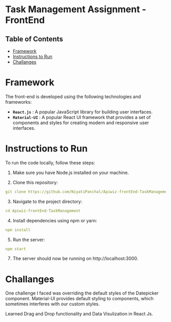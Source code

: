 # Task Management Assignment - FrontEnd

## Table of Contents

<!--ts-->

- [Framework](#framework)
- [Instructions to Run](#instructions-to-run)
- [Challanges](#challanges)
<!--te-->

# Framework

The front-end is developed using the following technologies and frameworks:

- **`React.js`** : A popular JavaScript library for building user interfaces.
- **`Material-UI`** : A popular React UI framework that provides a set of components and styles for creating modern and responsive user interfaces.

# Instructions to Run

To run the code locally, follow these steps:

1. Make sure you have Node.js installed on your machine.

2. Clone this repository:

```yml
git clone https://github.com/NiyatiPanchal/Apiwiz-frontEnd-TaskManagement.git
```

3. Navigate to the project directory:

```yml
cd Apiwiz-frontEnd-TaskManagement
```

4. Install dependencies using npm or yarn:

```yml
npm install
```

5. Run the server:

```yml
npm start
```

7. The server should now be running on http://localhost:3000.

# Challanges

One challenge I faced was overriding the default styles of the Datepicker component. Material-UI provides default styling to components, which sometimes interferes with our custom styles.

Learned Drag and Drop functionality and Data Visulization in React Js.
